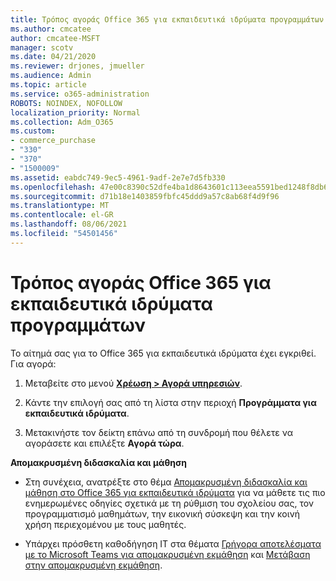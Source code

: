 ```yaml
---
title: Τρόπος αγοράς Office 365 για εκπαιδευτικά ιδρύματα προγραμμάτων
ms.author: cmcatee
author: cmcatee-MSFT
manager: scotv
ms.date: 04/21/2020
ms.reviewer: drjones, jmueller
ms.audience: Admin
ms.topic: article
ms.service: o365-administration
ROBOTS: NOINDEX, NOFOLLOW
localization_priority: Normal
ms.collection: Adm_O365
ms.custom:
- commerce_purchase
- "330"
- "370"
- "1500009"
ms.assetid: eabdc749-9ec5-4961-9adf-2e7e7d5fb330
ms.openlocfilehash: 47e00c8390c52dfe4ba1d8643601c113eea5591bed1248f8db6fe6d20cfa13c3
ms.sourcegitcommit: d71b18e1403859fbfc45ddd9a57c8ab68f4d9f96
ms.translationtype: MT
ms.contentlocale: el-GR
ms.lasthandoff: 08/06/2021
ms.locfileid: "54501456"
---
```

# <a name="how-to-purchase-office-365-education-plans"></a>Τρόπος αγοράς Office 365 για εκπαιδευτικά ιδρύματα προγραμμάτων

Το αίτημά σας για το Office 365 για εκπαιδευτικά ιδρύματα έχει εγκριθεί.  Για αγορά:

1. Μεταβείτε στο μενού **[Χρέωση > Αγορά υπηρεσιών](https://portal.office.com/AdminPortal/Home#/catalog)**.

2. Κάντε την επιλογή σας από τη λίστα στην περιοχή **Προγράμματα για εκπαιδευτικά ιδρύματα**.

3. Μετακινήστε τον δείκτη επάνω από τη συνδρομή που θέλετε να αγοράσετε και επιλέξτε **Αγορά τώρα**.

**Απομακρυσμένη διδασκαλία και μάθηση**

- Στη συνέχεια, ανατρέξτε στο θέμα [Απομακρυσμένη διδασκαλία και μάθηση στο Office 365 για εκπαιδευτικά ιδρύματα](https://support.office.com/article/remote-teaching-and-learning-in-office-365-education-f651ccae-7b65-478b-8366-51bb884025c4) για να μάθετε τις πιο ενημερωμένες οδηγίες σχετικά με τη ρύθμιση του σχολείου σας, τον προγραμματισμό μαθημάτων, την εικονική σύσκεψη και την κοινή χρήση περιεχομένου με τους μαθητές.

- Υπάρχει πρόσθετη καθοδήγηση ΙΤ στα θέματα [Γρήγορα αποτελέσματα με το Microsoft Teams για απομακρυσμένη εκμάθηση](/MicrosoftTeams/remote-learning-edu) και [Μετάβαση στην απομακρυσμένη εκμάθηση](https://www.microsoft.com/education/remote-learning).
